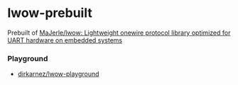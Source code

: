 lwow-prebuilt
=============
Prebuilt of [MaJerle/lwow: Lightweight onewire protocol library optimized for UART hardware on embedded systems](https://github.com/MaJerle/lwow)

### Playground
- [dirkarnez/lwow-playground](https://github.com/dirkarnez/lwow-playground)